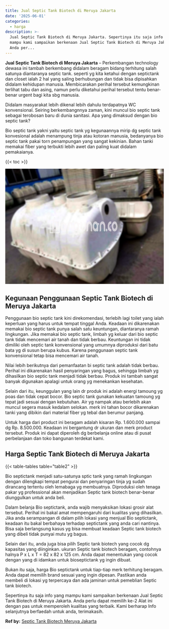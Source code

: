```yaml
---
title: Jual Septic Tank Biotech di Meruya Jakarta
date: '2025-06-01'
categories:
  - harga
description: >-
  Jual Septic Tank Biotech di Meruya Jakarta. Sepertinya itu saja info yang
  mampu kami sampaikan berkenaan Jual Septic Tank Biotech di Meruya Jakarta.
  Anda per...
---
```


**Jual Septic Tank Biotech di Meruya Jakarta** – Perkembangan technology dewasa ini tambah berkembang didalam beragam bidang terhitung salah satunya diantaranya septic tank. seperti yg kita ketahui dengan septictank dan closet ialah 2 hal yang saling berhubungan dan tidak bisa dipisahkan didalam kehidupan manusia. Membicarakan perihal tersebut kemungkinan terlihat tabu dan asing, namun perlu diketahui perihal tersebut tentu benar-benar urgent bagi kita sbg manusia.

Didalam masyarakat lebih dikenal lebih dahulu terdapatnya WC konvensional. Seiring berkembangnnya zaman, kini muncul bio septic tank sebagai terobosan baru di dunia sanitasi. Apa yang dimaksud dengan bio septic tank?

Bio septic tank yakni yaitu septic tank yg kegunaannya mirip dg septic tank konvesional adalah menampung tinja atau kotoran manusia, bedanyanya bio septic tank pakai torn penampungan yang sangat kekinian. Bahan tanki memakai fiber yang terbukti lebih awet dan paling kuat didalam pemakaianya.

{{< toc >}}

![Jual Septic Tank Biotech di Meruya Jakarta](/images/jual-bio-septictank-34.png)

## Kegunaan Penggunaan Septic Tank Biotech di Meruya Jakarta

Penggunaan bio septic tank kini direkomendasi, terlebih lagi toilet yang ialah keperluan yang harus untuk tempat tinggal Anda. Keadaan ini dikarenakan memakai bio septic tank punya salah satu keuntungan, diantaranya ramah lingkungan. Jika memakai bio septic tank, limbah yg keluar dari bio septic tank tidak mencemari air tanah dan tidak berbau. Keuntungan ini tidak dimiliki oleh septic tank konvensional yang umumnya diproduksi dari batu bata yg di susun berupa kubus. Karena penggunaan septic tank konvensional tetap bisa mencemari air tanah.

Nilai lebih berikutnya dari pemanfaatan bi septic tank adalah tidak berbau. Perihal ini dikarenakan hasil penyaringan yang bagus, sehingga limbah yg dihasilkan bio septic tank menjadi tidak berbau. Produk ini tambah sangat banyak digunakan apalagi untuk orang yg menekankan kesehatan.

Selain dari itu, keunggulan yang lain dr produk ini adalah energi tamoung yg poas dan tidak cepat bocor. Bio septic tank gunakan kekuatan tamoung yg tepat jadi sesuai dengan kebutuhan. Air yg nampak atau berlebih akan muncul segera masuk kedalam selokan. merk ini tahan bocor dikarenakan tanki yang dibikin dari material fiber yg tebal dan berumur panjang.

Untuk harga dari product ini beragam adalah kisaran Rp. 1.600.000 sampai dg Rp. 8.500.000. Keadaan ini bergantung dr ukuran dan merk product tersebut. Produk ini dapat diperoleh dg berbelanja online atau di pusat perbelanjaan dan toko bangunan terdekat kami.

## Harga Septic Tank Biotech di Meruya Jakarta

{{< table-tables table="table2" >}}

Bio septictank menjadi satu-satunya sptic tank yang ramah lingkungan dengan dilengkapi tempat pengurai dan penyaringan tinja yg sudah dirancang tertentu oleh lemabaga yg membuatnya. Diproduksi oleh tenaga pakar yg professional akan menjadikan Septic tank biotech benar-benar diunggulkan untuk anda beli.

Dalam belanja Bio septictank, anda wajib menyaksikan lokasi grosir alat tersebut. Perihal ini bakal amat mempengaruhi dari kualitas yang dihasilkan. Jika anda serampangan di dalam pilih lokasi yang menjual Bio septictank, keadaan itu bakal berbahaya terhadap septictank yang anda cari nantinya. Bisa saja berlangsung kasus yg bisa membuat keadaan Septic tank biotech yang dibeli tidak punyai mutu yg bagus.

Selain dari itu, anda juga bisa pilih Septic tank biotech yang cocok dg kapasitas yang diinginkan. ukuran Septic tank biotech beragam, contohnya halnya P x L x T = 82 x 82 x 125 cm. Anda dapat menentukan yang cocok dengan yang di idamkan untuk bioseptictank yg ingin dibuat.

Bukan itu saja, harga Bio septictank untuk tiap-tiap merk terhitung beragam. Anda dapat memilih brand sesuai yang ingin dipesan. Pastikan anda membeli di lokasi yg terpercaya dan ada jaminan untuk pemeblian Septic tank biotech.

Sepertinya itu saja info yang mampu kami sampaikan berkenaan Jual Septic Tank Biotech di Meruya Jakarta. Anda perlu dapat memilih ke-2 Alat ini dengan pas untuk memperoleh kualitas yang terbaik. Kami berharap Info selanjutnya berfaedah untuk anda, terimakasih.

**Ref by:** [Septic Tank Biotech Meruya Jakarta](https://id.wikipedia.org/wiki/Septic)
